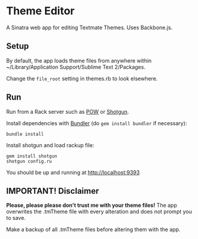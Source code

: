 # Theme Editor

A Sinatra web app for editing Textmate Themes. Uses Backbone.js.

## Setup

By default, the app loads theme files from anywhere within ~/Library/Application Support/Sublime Text 2/Packages.

Change the `file_root` setting in themes.rb to look elsewhere.

## Run

Run from a Rack server such as [POW](http://pow.cx/) or [Shotgun](https://github.com/rtomayko/shotgun).

Install dependencies with [Bundler](http://gembundler.com/) (do `gem install bundler` if necessary):

    bundle install

Install shotgun and load rackup file:

    gem install shotgun
    shotgun config.ru

You should be up and running at [http://localhost:9393](http://localhost:9393)

## IMPORTANT! Disclaimer

**Please, please please don't trust me with your theme files!** The app overwrites the .tmTheme file with every alteration and does not prompt you to save.

Make a backup of all .tmTheme files before altering them with the app.

